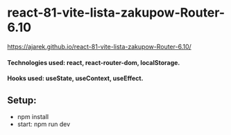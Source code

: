# react-81-vite-lista-zakupow-Router-6.10
https://ajarek.github.io/react-81-vite-lista-zakupow-Router-6.10/

#### Technologies used: react, react-router-dom, localStorage.
#### Hooks used: useState, useContext, useEffect.
## Setup:
* npm install
* start: npm run dev
